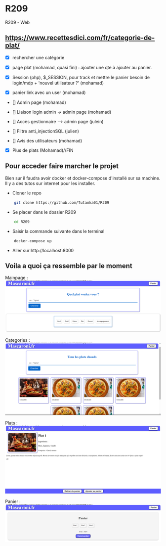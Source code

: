 # R209
R209 - Web

## https://www.recettesdici.com/fr/categorie-de-plat/

- [x] rechercher une catégorie

- [x] page plat (mohamad, quasi fini) : ajouter une qte à ajouter au panier.

- [x] Session (php), $_SESSION, pour track et mettre le panier besoin de login/mdp + 'nouvel utilisateur ?' (mohamad)

- [x] panier link avec un user (mohamad)

- [] Admin page (mohamad)

- [] Liaison login admin -> admin page (mohamad)

- [] Accès gestionnaire --> admin page (julein)

- [] Filtre anti_injectionSQL (julien)

- [] Avis des utilisateurs (mohamad)

- [x] Plus de plats (Mohamad)//FIN
  
## Pour acceder faire marcher le projet
Bien sur il faudra avoir docker et docker-compose d'installé sur sa machine. Il y a des tutos sur internet pour les installer.
- Cloner le repo
```bash
    git clone https://github.com/Tutanka01/R209
```
- Se placer dans le dossier R209
```bash
    cd R209
```
- Saisir la commande suivante dans le terminal
  
```bash
    docker-compose up
```
- Aller sur http://localhost:8000
## Voila a quoi ça ressemble par le moment 
Mainpage :
![Mainpage](images/mainpage.png)

Categories :
![Cats](images/cats.png)

Plats :
![Plats](images/plats.png)

Panier :
![Panier](images/panier.png)